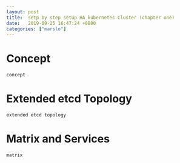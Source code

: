 ```yaml
---
layout: post
title:  setp by step setup HA kubernetes Cluster (chapter one)
date:   2019-09-25 16:47:24 +0800
categories: ["marslo"]
---
```


# Concept

    concept

# Extended etcd Topology

    extended etcd topology

# Matrix and Services

    matrix
